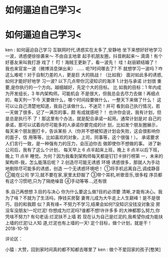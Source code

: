 # 如何逼迫自己学习<

# 如何逼迫自己学习<

ken : 如何逼迫自己学习 互联网时代,诱惑实在太多了,安静地 坐下来想好好地学习一波，诱惑便徐徐袭来～ 不由自主地拿 起手机朋友圈，抖音刷起来～ 滴滴！有个好基友来叫我打游 戏了！ 叮！海贼王更新了，看一波先！ 哇！赵丽颖结婚了！ 我也来官宣一波（微博消息弹出来） ...... 呃?时间哪去了? 不 就想学习一波吗？咋这么难呢！对于自制力差的人，更是巨 大的挑战！（比如我） 面对如此多的诱惑,如何才能好好地学 习一波? 以下几点带你沉浸知识的海洋 1.计划与承诺 计划很 重要,是你执行的一个方向。越细越好，先定个大的目标。 比 如我的目标：1 年内成为开发组长，3 年内架构师。可能机会 不是很大，但我总会去尽力去做！再细点的，每天列一下今 天要做什么，哪个时间段要做什么，一整天下来做了什么！ 这可以让自己清楚地知道，我自己该做什么，不迷茫！并可 看到自己执行情况，若一天做了很多，记了一满页的事，颇 有成就感吧？！ 也许你会说，我有计划，但是总是执行不 了！那这里有个办法，就是配合承诺一起用。通常计划是对 自己的承诺，那可以试着向尽可能多的人承诺你要完成的计 划，比如发个朋友圈展示，每天来个朋友圈打卡，告诉某些 人（你并不想被知道计划会失败，这会很影响你的面子，信 用等等，比如喜欢的对象，上司，同事等，这个很强！）。 承诺要求人们言行一致，是一种强有力的压力，会压迫你去 做即使你不想做的事。 进了新公司后，我有了这么个计划， 每天早上 6 点半起床上班，晚上 8 点半以后下班，晚上 11 点半 睡觉。为何？因为我看到架构师每天都是钉钉卡排行榜第 一，未来的架构师-我，怎么能落后呢？ 2.创造尽可能无诱惑 环境 诱惑很多，那就人为手动地剔除尽可能多的诱惑，创造 一个无诱惑环境吧！ ①将手机远离自己,调成静音 ②能在公司 学习,就不要在家,家里太舒服了 ③带个耳机,听歌音乐,很多程 序员都有这个习惯吧,只为了隔绝噪音 ④手动等等...,还有很

多,自己再想想 3.目的与决心 你为什么要这么做?目的必须要 清晰,才能有决心。我为了啥？不就为了生活吗，挣钱买房娶 妻育儿成为大牛走上人生巅峰！是不是很巧，目的和我颇 似？真有缘~ 不努力不学习,结果会如何?没知识没钱没对象没 房没车没朋友!一坨烂泥! 你想成为烂泥吗?谁都不想!许许多多 的大神都那么努力,你凭啥不努力? 有句老话:烂泥扶不上墙 若 现在认为自己是烂泥的,我希望你成为能扶上墙的烂泥!让人知 道,烂泥也有上墙的一天! 定个目标，做个计划，就是干！ 2018-10-19

评论区：

小猿 : 大赞，回到家时间真的都不知都去哪里了 ken : 做个不爱回家的孩子[憨笑]